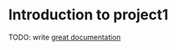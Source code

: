 # Introduction to project1

TODO: write [great documentation](http://jacobian.org/writing/what-to-write/)
